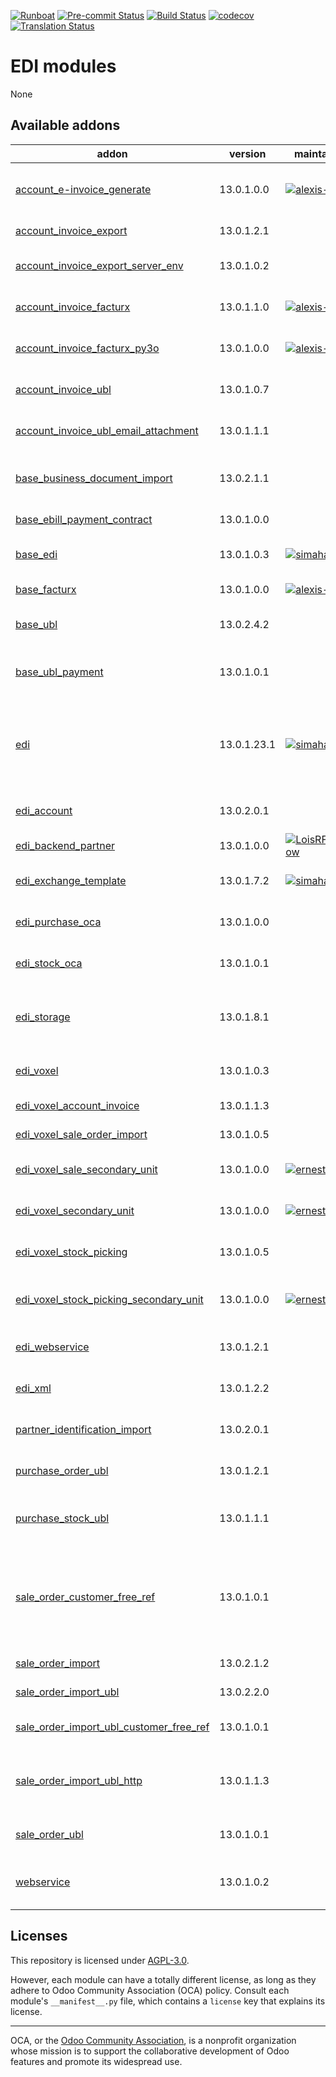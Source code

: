 
[![Runboat](https://img.shields.io/badge/runboat-Try%20me-875A7B.png)](https://runboat.odoo-community.org/builds?repo=OCA/edi&target_branch=13.0)
[![Pre-commit Status](https://github.com/OCA/edi/actions/workflows/pre-commit.yml/badge.svg?branch=13.0)](https://github.com/OCA/edi/actions/workflows/pre-commit.yml?query=branch%3A13.0)
[![Build Status](https://github.com/OCA/edi/actions/workflows/test.yml/badge.svg?branch=13.0)](https://github.com/OCA/edi/actions/workflows/test.yml?query=branch%3A13.0)
[![codecov](https://codecov.io/gh/OCA/edi/branch/13.0/graph/badge.svg)](https://codecov.io/gh/OCA/edi)
[![Translation Status](https://translation.odoo-community.org/widgets/edi-13-0/-/svg-badge.svg)](https://translation.odoo-community.org/engage/edi-13-0/?utm_source=widget)

<!-- /!\ do not modify above this line -->

# EDI modules

None

<!-- /!\ do not modify below this line -->

<!-- prettier-ignore-start -->

[//]: # (addons)

Available addons
----------------
addon | version | maintainers | summary
--- | --- | --- | ---
[account_e-invoice_generate](account_e-invoice_generate/) | 13.0.1.0.0 | [![alexis-via](https://github.com/alexis-via.png?size=30px)](https://github.com/alexis-via) | Technical module to generate PDF invoices with embedded XML file
[account_invoice_export](account_invoice_export/) | 13.0.1.2.1 |  | Account Invoice Export
[account_invoice_export_server_env](account_invoice_export_server_env/) | 13.0.1.0.2 |  | Server environment for Account Invoice Export
[account_invoice_facturx](account_invoice_facturx/) | 13.0.1.1.0 | [![alexis-via](https://github.com/alexis-via.png?size=30px)](https://github.com/alexis-via) | Generate Factur-X/ZUGFeRD customer invoices
[account_invoice_facturx_py3o](account_invoice_facturx_py3o/) | 13.0.1.0.0 | [![alexis-via](https://github.com/alexis-via.png?size=30px)](https://github.com/alexis-via) | Generate Factur-X invoices with Py3o reporting engine
[account_invoice_ubl](account_invoice_ubl/) | 13.0.1.0.7 |  | Generate UBL XML file for customer invoices/refunds
[account_invoice_ubl_email_attachment](account_invoice_ubl_email_attachment/) | 13.0.1.1.1 |  | Automatically adds the UBL file to the email.
[base_business_document_import](base_business_document_import/) | 13.0.2.1.1 |  | Provides technical tools to import sale orders or supplier invoices
[base_ebill_payment_contract](base_ebill_payment_contract/) | 13.0.1.0.0 |  | Base for managing e-billing contracts
[base_edi](base_edi/) | 13.0.1.0.3 | [![simahawk](https://github.com/simahawk.png?size=30px)](https://github.com/simahawk) | Base module to aggregate EDI features.
[base_facturx](base_facturx/) | 13.0.1.0.0 | [![alexis-via](https://github.com/alexis-via.png?size=30px)](https://github.com/alexis-via) | Base module for Factur-X/ZUGFeRD
[base_ubl](base_ubl/) | 13.0.2.4.2 |  | Base module for Universal Business Language (UBL)
[base_ubl_payment](base_ubl_payment/) | 13.0.1.0.1 |  | Payment-related code for Universal Business Language (UBL)
[edi](edi/) | 13.0.1.23.1 | [![simahawk](https://github.com/simahawk.png?size=30px)](https://github.com/simahawk) | Define backends, exchange types, exchange records, basic automation and views for handling EDI exchanges.
[edi_account](edi_account/) | 13.0.2.0.1 |  | Define EDI Configuration for Account Moves
[edi_backend_partner](edi_backend_partner/) | 13.0.1.0.0 | [![LoisRForgeFlow](https://github.com/LoisRForgeFlow.png?size=30px)](https://github.com/LoisRForgeFlow) | add the a partner field in EDI backend
[edi_exchange_template](edi_exchange_template/) | 13.0.1.7.2 | [![simahawk](https://github.com/simahawk.png?size=30px)](https://github.com/simahawk) | Allows definition of exchanges via templates.
[edi_purchase_oca](edi_purchase_oca/) | 13.0.1.0.0 |  | Define EDI Configuration for Purchase Orders
[edi_stock_oca](edi_stock_oca/) | 13.0.1.0.1 |  | Define EDI Configuration for Stock
[edi_storage](edi_storage/) | 13.0.1.8.1 |  | Base module to allow exchanging files via storage backend (eg: SFTP).
[edi_voxel](edi_voxel/) | 13.0.1.0.3 |  | Base module for connecting with Voxel
[edi_voxel_account_invoice](edi_voxel_account_invoice/) | 13.0.1.1.3 |  | Sends account invoices to Voxel.
[edi_voxel_sale_order_import](edi_voxel_sale_order_import/) | 13.0.1.0.5 |  | Import sale order from Voxel.
[edi_voxel_sale_secondary_unit](edi_voxel_sale_secondary_unit/) | 13.0.1.0.0 | [![ernestotejeda](https://github.com/ernestotejeda.png?size=30px)](https://github.com/ernestotejeda) | Map Voxel UoM to Sale Secondary UoM and Use Them
[edi_voxel_secondary_unit](edi_voxel_secondary_unit/) | 13.0.1.0.0 | [![ernestotejeda](https://github.com/ernestotejeda.png?size=30px)](https://github.com/ernestotejeda) | Add Voxel UoM code to Secondary UoM model
[edi_voxel_stock_picking](edi_voxel_stock_picking/) | 13.0.1.0.5 |  | Sends stock picking report to Voxel.
[edi_voxel_stock_picking_secondary_unit](edi_voxel_stock_picking_secondary_unit/) | 13.0.1.0.0 | [![ernestotejeda](https://github.com/ernestotejeda.png?size=30px)](https://github.com/ernestotejeda) | Export Secondary UoMs Voxel Code in picking Voxel documents
[edi_webservice](edi_webservice/) | 13.0.1.2.1 |  | Defines webservice integration from EDI Exchange records
[edi_xml](edi_xml/) | 13.0.1.2.2 |  | Base module for EDI exchange using XML files.
[partner_identification_import](partner_identification_import/) | 13.0.2.0.1 |  | Provides partner matching on extra ID
[purchase_order_ubl](purchase_order_ubl/) | 13.0.1.2.1 |  | Embed UBL XML file inside the PDF purchase order
[purchase_stock_ubl](purchase_stock_ubl/) | 13.0.1.1.1 |  | Glue module for Purchase Order UBL and Stock/Inventory
[sale_order_customer_free_ref](sale_order_customer_free_ref/) | 13.0.1.0.1 |  | Splits the Customer Reference on sale orders into two fields. An Id and a Free reference. The existing field is transformed into a computed one.
[sale_order_import](sale_order_import/) | 13.0.2.1.2 |  | Import RFQ or sale orders from files
[sale_order_import_ubl](sale_order_import_ubl/) | 13.0.2.2.0 |  | Import UBL XML sale order files
[sale_order_import_ubl_customer_free_ref](sale_order_import_ubl_customer_free_ref/) | 13.0.1.0.1 |  | Extract CustomerReference from sale UBL
[sale_order_import_ubl_http](sale_order_import_ubl_http/) | 13.0.1.1.3 |  | Add an HTTP endpoint to import UBL formatted ordersautomatically as sales order
[sale_order_ubl](sale_order_ubl/) | 13.0.1.0.1 |  | Embed UBL XML file inside the PDF quotation
[webservice](webservice/) | 13.0.1.0.2 |  | Defines webservice abstract definition to be used generally

[//]: # (end addons)

<!-- prettier-ignore-end -->

## Licenses

This repository is licensed under [AGPL-3.0](LICENSE).

However, each module can have a totally different license, as long as they adhere to Odoo Community Association (OCA)
policy. Consult each module's `__manifest__.py` file, which contains a `license` key
that explains its license.

----
OCA, or the [Odoo Community Association](http://odoo-community.org/), is a nonprofit
organization whose mission is to support the collaborative development of Odoo features
and promote its widespread use.
